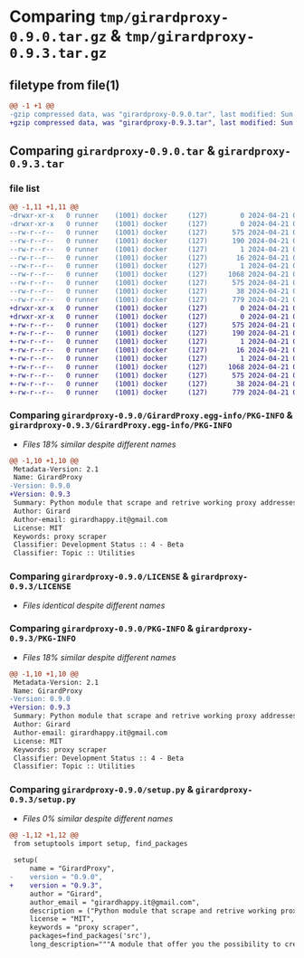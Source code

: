 # Comparing `tmp/girardproxy-0.9.0.tar.gz` & `tmp/girardproxy-0.9.3.tar.gz`

## filetype from file(1)

```diff
@@ -1 +1 @@
-gzip compressed data, was "girardproxy-0.9.0.tar", last modified: Sun Apr 21 09:32:42 2024, max compression
+gzip compressed data, was "girardproxy-0.9.3.tar", last modified: Sun Apr 21 09:49:19 2024, max compression
```

## Comparing `girardproxy-0.9.0.tar` & `girardproxy-0.9.3.tar`

### file list

```diff
@@ -1,11 +1,11 @@
-drwxr-xr-x   0 runner    (1001) docker     (127)        0 2024-04-21 09:32:42.717011 girardproxy-0.9.0/
-drwxr-xr-x   0 runner    (1001) docker     (127)        0 2024-04-21 09:32:42.717011 girardproxy-0.9.0/GirardProxy.egg-info/
--rw-r--r--   0 runner    (1001) docker     (127)      575 2024-04-21 09:32:42.000000 girardproxy-0.9.0/GirardProxy.egg-info/PKG-INFO
--rw-r--r--   0 runner    (1001) docker     (127)      190 2024-04-21 09:32:42.000000 girardproxy-0.9.0/GirardProxy.egg-info/SOURCES.txt
--rw-r--r--   0 runner    (1001) docker     (127)        1 2024-04-21 09:32:42.000000 girardproxy-0.9.0/GirardProxy.egg-info/dependency_links.txt
--rw-r--r--   0 runner    (1001) docker     (127)       16 2024-04-21 09:32:42.000000 girardproxy-0.9.0/GirardProxy.egg-info/requires.txt
--rw-r--r--   0 runner    (1001) docker     (127)        1 2024-04-21 09:32:42.000000 girardproxy-0.9.0/GirardProxy.egg-info/top_level.txt
--rw-r--r--   0 runner    (1001) docker     (127)     1068 2024-04-21 09:32:38.000000 girardproxy-0.9.0/LICENSE
--rw-r--r--   0 runner    (1001) docker     (127)      575 2024-04-21 09:32:42.717011 girardproxy-0.9.0/PKG-INFO
--rw-r--r--   0 runner    (1001) docker     (127)       38 2024-04-21 09:32:42.717011 girardproxy-0.9.0/setup.cfg
--rw-r--r--   0 runner    (1001) docker     (127)      779 2024-04-21 09:32:38.000000 girardproxy-0.9.0/setup.py
+drwxr-xr-x   0 runner    (1001) docker     (127)        0 2024-04-21 09:49:19.114388 girardproxy-0.9.3/
+drwxr-xr-x   0 runner    (1001) docker     (127)        0 2024-04-21 09:49:19.114388 girardproxy-0.9.3/GirardProxy.egg-info/
+-rw-r--r--   0 runner    (1001) docker     (127)      575 2024-04-21 09:49:19.000000 girardproxy-0.9.3/GirardProxy.egg-info/PKG-INFO
+-rw-r--r--   0 runner    (1001) docker     (127)      190 2024-04-21 09:49:19.000000 girardproxy-0.9.3/GirardProxy.egg-info/SOURCES.txt
+-rw-r--r--   0 runner    (1001) docker     (127)        1 2024-04-21 09:49:19.000000 girardproxy-0.9.3/GirardProxy.egg-info/dependency_links.txt
+-rw-r--r--   0 runner    (1001) docker     (127)       16 2024-04-21 09:49:19.000000 girardproxy-0.9.3/GirardProxy.egg-info/requires.txt
+-rw-r--r--   0 runner    (1001) docker     (127)        1 2024-04-21 09:49:19.000000 girardproxy-0.9.3/GirardProxy.egg-info/top_level.txt
+-rw-r--r--   0 runner    (1001) docker     (127)     1068 2024-04-21 09:49:14.000000 girardproxy-0.9.3/LICENSE
+-rw-r--r--   0 runner    (1001) docker     (127)      575 2024-04-21 09:49:19.114388 girardproxy-0.9.3/PKG-INFO
+-rw-r--r--   0 runner    (1001) docker     (127)       38 2024-04-21 09:49:19.114388 girardproxy-0.9.3/setup.cfg
+-rw-r--r--   0 runner    (1001) docker     (127)      779 2024-04-21 09:49:14.000000 girardproxy-0.9.3/setup.py
```

### Comparing `girardproxy-0.9.0/GirardProxy.egg-info/PKG-INFO` & `girardproxy-0.9.3/GirardProxy.egg-info/PKG-INFO`

 * *Files 18% similar despite different names*

```diff
@@ -1,10 +1,10 @@
 Metadata-Version: 2.1
 Name: GirardProxy
-Version: 0.9.0
+Version: 0.9.3
 Summary: Python module that scrape and retrive working proxy addresses
 Author: Girard
 Author-email: girardhappy.it@gmail.com
 License: MIT
 Keywords: proxy scraper
 Classifier: Development Status :: 4 - Beta
 Classifier: Topic :: Utilities
```

### Comparing `girardproxy-0.9.0/LICENSE` & `girardproxy-0.9.3/LICENSE`

 * *Files identical despite different names*

### Comparing `girardproxy-0.9.0/PKG-INFO` & `girardproxy-0.9.3/PKG-INFO`

 * *Files 18% similar despite different names*

```diff
@@ -1,10 +1,10 @@
 Metadata-Version: 2.1
 Name: GirardProxy
-Version: 0.9.0
+Version: 0.9.3
 Summary: Python module that scrape and retrive working proxy addresses
 Author: Girard
 Author-email: girardhappy.it@gmail.com
 License: MIT
 Keywords: proxy scraper
 Classifier: Development Status :: 4 - Beta
 Classifier: Topic :: Utilities
```

### Comparing `girardproxy-0.9.0/setup.py` & `girardproxy-0.9.3/setup.py`

 * *Files 0% similar despite different names*

```diff
@@ -1,12 +1,12 @@
 from setuptools import setup, find_packages
 
 setup(
     name = "GirardProxy",
-    version = "0.9.0",
+    version = "0.9.3",
     author = "Girard",
     author_email = "girardhappy.it@gmail.com",
     description = ("Python module that scrape and retrive working proxy addresses"),
     license = "MIT",
     keywords = "proxy scraper",
     packages=find_packages('src'),
     long_description="""A module that offer you the possibility to create an object that continuosly request proxies addresses, verify if they work using multithreading and retrive to you one of them <3""",
```

